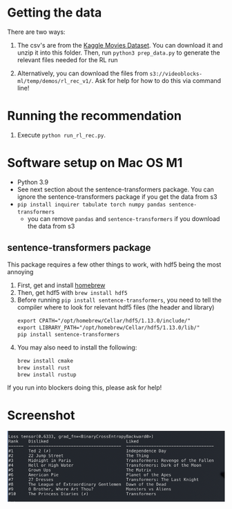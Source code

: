 
# Getting the data

There are two ways:
1) The csv's are from the [Kaggle Movies Dataset](https://www.kaggle.com/rounakbanik/the-movies-dataset).  You can download it and unzip it into this folder.  Then, run `python3 prep_data.py` to generate the relevant files needed for the RL run

2) Alternatively, you can download the files from `s3://videoblocks-ml/temp/demos/rl_rec_v1/`.  Ask for help for how to do this via command line!

# Running the recommendation
1) Execute `python run_rl_rec.py`.


# Software setup on Mac OS M1
- Python 3.9
- See next section about the sentence-transformers package.  You can ignore the sentence-transformers package if you get the data from s3
- `pip install inquirer tabulate torch numpy pandas sentence-transformers`
	- you can remove `pandas` and `sentence-transformers` if you download the data from s3

## sentence-transformers package
This package requires a few other things to work, with hdf5 being the most annoying
1. First, get and install [homebrew](https://brew.sh/)
2. Then, get hdf5 with `brew install hdf5`
3. Before running `pip install sentence-transformers`, you need to tell the compiler where to look for relevant hdf5 files (the header and library)
	```
	export CPATH="/opt/homebrew/Cellar/hdf5/1.13.0/include/"
	export LIBRARY_PATH="/opt/homebrew/Cellar/hdf5/1.13.0/lib/"
	pip install sentence-transformers	
	```
4. You may also need to install the following:
	```
	brew install cmake
	brew install rust
	brew install rustup
	```

If you run into blockers doing this, please ask for help!


# Screenshot
![Screenshot](screenshot.png)
